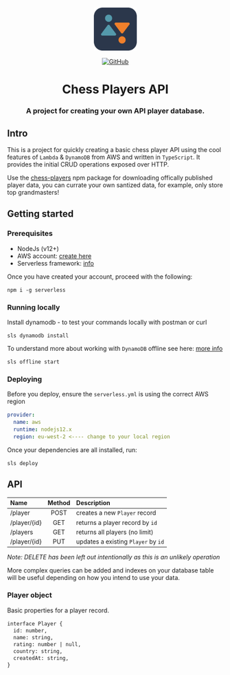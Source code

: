 <p align="center">
    <img
      alt="The Chess Centre | API"
      src="https://github.com/Chess-Centre/welcome/blob/master/img/bcc-dark-logo.png?raw=true"
      width="100"
    />
  <p align="center">
      <a href="https://github.com/chess-centre/welcome/blob/master/LICENSE">
        <img alt="GitHub" src="https://img.shields.io/github/license/chess-centre/welcome?style=flat">
      </a>
  </p>
  <h1 align="center"> Chess Players API </h1>
</p>
<p align="center">
  <h3 align="center"> A project for creating your own API player database. </h3>
</p>

## Intro

This is a project for quickly creating a basic chess player API using the cool features of `Lambda` & `DynamoDB` from AWS and written in `TypeScript`. It provides the initial CRUD operations exposed over HTTP.

Use the [chess-players](https://github.com/chess-centre/chess-players) npm package for downloading offically published player data, you can currate your own santized data, for example, only store top grandmasters!

## Getting started

### Prerequisites

* NodeJs (v12+)
* AWS account: [create here](https://aws.amazon.com/console/)
* Serverless framework: [info](https://www.serverless.com/)

Once you have created your account, proceed with the following:

```
npm i -g serverless
```

### Running locally

Install dynamodb - to test your commands locally with postman or curl

```
sls dynamodb install
```

To understand more about working with `DynamoDB` offline see here: [more info](https://www.serverless.com/plugins/serverless-dynamodb-local)

```
sls offline start
```

### Deploying

Before you deploy, ensure the `serverless.yml` is using the correct AWS region 

```yml
provider:
  name: aws
  runtime: nodejs12.x
  region: eu-west-2 <---- change to your local region
```

Once your dependencies are all installed, run:

```
sls deploy
```

## API

| Name         | Method      | Description                                                |
| :---         |    :----:   | :---                                                       |
| /player      | POST        | creates a new `Player` record                              |
| /player/{id} | GET         | returns a player record by `id`                            |
| /players     | GET         | returns all players (no limit)                             |
| /player/{id} | PUT         | updates a existing `Player` by `id`                        |


_Note: DELETE has been left out intentionally as this is an unlikely operation_

More complex queries can be added and indexes on your database table will be useful depending on how you intend to use your data.

### Player object

Basic properties for a player record.

```
interface Player {
  id: number,
  name: string,
  rating: number | null,
  country: string,
  createdAt: string,
}
```

